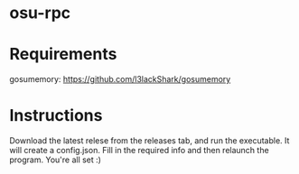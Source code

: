 # osu-rpc
# Requirements
gosumemory: https://github.com/l3lackShark/gosumemory
# Instructions
Download the latest relese from the releases tab, and run the executable. It will create a config.json. Fill in the required info and then relaunch the program.
You're all set :)
